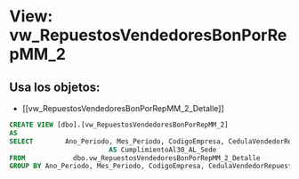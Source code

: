 # View: vw_RepuestosVendedoresBonPorRepMM_2

## Usa los objetos:
- [[vw_RepuestosVendedoresBonPorRepMM_2_Detalle]]

```sql
CREATE VIEW [dbo].[vw_RepuestosVendedoresBonPorRepMM_2]
AS
SELECT        Ano_Periodo, Mes_Periodo, CodigoEmpresa, CedulaVendedorRepuestos, SUM(CumplimientoAl30_AL) AS CumplimientoAl30_AL, CodigoSede, NombreSede, MAX(Presupuesto) AS Presupuesto, MAX(CumplimientoAl30_AL_Sede) 
                         AS CumplimientoAl30_AL_Sede
FROM            dbo.vw_RepuestosVendedoresBonPorRepMM_2_Detalle
GROUP BY Ano_Periodo, Mes_Periodo, CodigoEmpresa, CedulaVendedorRepuestos, CodigoSede, NombreSede


```
